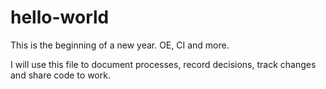 # hello-world
This is the beginning of a new year. OE, CI and more.


I will use this file to document processes, record decisions, track changes and share code to work.

